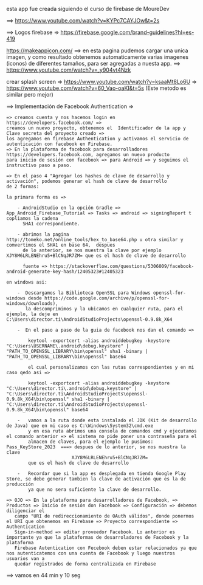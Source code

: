 esta app fue creada siguiendo el curso de firebase de MoureDev

==> https://www.youtube.com/watch?v=KYPc7CAYJOw&t=2s  

==> Logos firebase => https://firebase.google.com/brand-guidelines?hl=es-419

https://makeappicon.com/ ==> en esta pagina pudemos cargar una unica imagen, y como resultado
obtenemos automaticamente varias imagenes (iconos) de diferentes tamaños, para ser agregadas a nuesta app.
==> https://www.youtube.com/watch?v=_y904vt4Nzk

crear splash screen => https://www.youtube.com/watch?v=ksaaMt8Lo6U
                    => https://www.youtube.com/watch?v=60_Vao-oaKI&t=5s (Este metodo es similar pero mejor)

==> Implementación de Facebook Authentication =>  
    
    => creamos cuenta y nos hacemos login en https://developers.facebook.com/ =>
    creamos un nuevo proyecto, obtenemos el  Identificador de la app y Clave secreta del proyecto creado => 
    los agregamos en firebase Authentication y activamos el servicio de autenticación con facebook en Firebase.
    => En la plataforma de facebook para desarrolladores https://developers.facebook.com, agregamos un nuevo producto 
    para inicio de sesión con facebook => para Android => y seguimos el instructivo paso a paso.

    => En el paso 4 "Agregar los hashes de clave de desarrollo y activación", podemos generar el hash de clave de desarrollo 
    de 2 formas:

    la primara forma es => 

        - AndroidStudio en la opción Gradle => App_Android_Firebase_Tutorial => Tasks => android => signingReport t copliamos la cadena
          SHA1 correspondiente.

        - abrimos la pagina http://tomeko.net/online_tools/hex_to_base64.php u otra similar y comvertimos el SHA1 en base 64,  despues 
          de lo anterior, se nos muestra la clave por ejemplo XJY8M6LRLENEhru5+BlCNqJR7ZM= que es el hash de clave de desarrollo 
    
          fuente => https://stackoverflow.com/questions/5306009/facebook-android-generate-key-hash/12405323#12405323

    en windows asi:

        -  Descargamos la Biblioteca OpenSSL para Windows openssl-for-windows desde https://code.google.com/archive/p/openssl-for-windows/downloads), 
           la descomprimimos y la ubicamos en cualquier ruta, para el ejemplo, la deje en C:\Users\director.ti\AndroidStudioProjects\openssl-0.9.8k_X64

        -  En el paso a paso de la guia de facebook nos dan el comando => 
            
            keytool -exportcert -alias androiddebugkey -keystore "C:\Users\USERNAME\.android\debug.keystore" | "PATH_TO_OPENSSL_LIBRARY\bin\openssl" sha1 -binary | "PATH_TO_OPENSSL_LIBRARY\bin\openssl" base64
          
            el cual personalizamos con las rutas correspondientes y en mi caso qedo asi =>

            keytool -exportcert -alias androiddebugkey -keystore "C:\Users\director.ti\.android\debug.keystore" | "C:\Users\director.ti\AndroidStudioProjects\openssl-0.9.8k_X64\bin\openssl" sha1 -binary | "C:\Users\director.ti\AndroidStudioProjects\openssl-0.9.8k_X64\bin\openssl" base64

        -   vamos a la ruta donde esta instalado el JDK (Kit de desarrollo de Java) que en mi caso es C:\Windows\System32\cmd.exe
            y en esa ruta abrimos una consola de comandos cmd y ejecutamos el comando anterior => el sistema no pide poner una contraseña para el
            almacen de claves, para el ejemplo le pusimos: Pass_KeyStore_2023  ===> despues de lo anterior, se nos muestra la clave 
                            XJY8M6LRLENEhru5+BlCNqJR7ZM=
            que es el hash de clave de desarrollo 

        -   Recordar que si la app es desplegada en tienda Google Play Store, se debe generar tambien la clave de activación que es la de producción
            ya que no sera suficiente la clave de desarrollo.

    => OJO => En la plataforma para desarrolladores de Facebook, => Productos => Inicio de sesión don Facebook => Configuración => debemos diligenciar el
       campo "URI de redireccionamiento de OAuth válidos", donde ponermos el URI que obtenemos en Firebase => Proyecto correspondiente => Authentication
       Sign-in-method => editar proveedor Facebook. Lo anterior es importante ya que la plataformas de desarroladores de Facebook y la plataforma
       Firebase Autentication con Fecebook deben estar relacionados ya que nos autenticatemos con una cuenta de Facebook y luego nuestros usuarios van a 
       quedar registrados de forma centralizada en Firebase
    

==> vamos en 44 min y 10 seg
